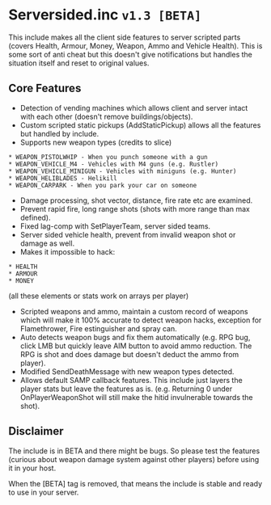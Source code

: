 # Serversided.inc `v1.3 [BETA]`

This include makes all the client side features to server scripted parts (covers Health, Armour, Money, Weapon, Ammo and Vehicle Health). This is some sort of anti cheat but this doesn't give notifications but handles the situation itself and reset to original values.



## Core Features
* Detection of vending machines which allows client and server intact with each other (doesn't remove buildings/objects).
* Custom scripted static pickups (AddStaticPickup) allows all the features but handled by include.
* Supports new weapon types (credits to slice)
```
* WEAPON_PISTOLWHIP - When you punch someone with a gun
* WEAPON_VEHICLE_M4 - Vehicles with M4 guns (e.g. Rustler)
* WEAPON_VEHICLE_MINIGUN - Vehicles with miniguns (e.g. Hunter)
* WEAPON_HELIBLADES - Helikill
* WEAPON_CARPARK - When you park your car on someone
```
* Damage processing, shot vector, distance, fire rate etc are examined.
* Prevent rapid fire, long range shots (shots with more range than max defined).
* Fixed lag-comp with SetPlayerTeam, server sided teams.
* Server sided vehicle health, prevent from invalid weapon shot or damage as well.
* Makes it impossible to hack:
```
* HEALTH
* ARMOUR
* MONEY
```
(all these elements or stats work on arrays per player)
* Scripted weapons and ammo, maintain a custom record of weapons which will make it 100% accurate to detect weapon hacks, exception for Flamethrower, Fire estinguisher and spray can.
* Auto detects weapon bugs and fix them automatically (e.g. RPG bug, click LMB but quickly leave AIM button to avoid ammo reduction. The RPG is shot and does damage but doesn't deduct the ammo from player).
* Modified SendDeathMessage with new weapon types detected.
* Allows default SAMP callback features. This include just layers the player stats but leave the features as is. (e.g. Returning 0 under OnPlayerWeaponShot will still make the hitid invulnerable towards the shot).



## Disclaimer
The include is in BETA and there might be bugs. So please test the features (curious about weapon damage system against other players) before using it in your host.

When the [BETA] tag is removed, that means the include is stable and ready to use in your server.
